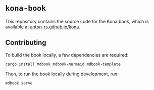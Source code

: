 # `kona-book`

This repository contains the source code for the Kona book, which is available at [anton-rs.github.io/kona](https://anton-rs.github.io/kona/).

## Contributing

To build the book locally, a few dependencies are required:
```sh
cargo install mdbook mdbook-mermaid mdbook-template
```

Then, to run the book locally during development, run:
```sh
mdbook serve
```
